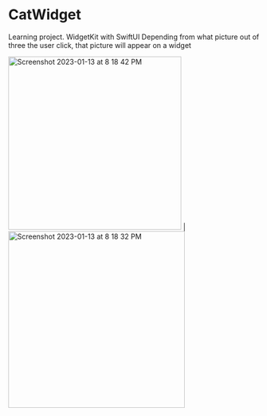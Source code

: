 # CatWidget
Learning project. WidgetKit with SwiftUI
Depending from what picture out of three the user click, that picture will appear on a widget

<img width="347" alt="Screenshot 2023-01-13 at 8 18 42 PM" src="https://user-images.githubusercontent.com/107269431/212450292-fb397d97-6931-4462-98d4-417e2050e915.png"> |
<img width="354" alt="Screenshot 2023-01-13 at 8 18 32 PM" src="https://user-images.githubusercontent.com/107269431/212450326-2b5cc512-5d5c-4241-b5fd-efe88f43c71b.png">
